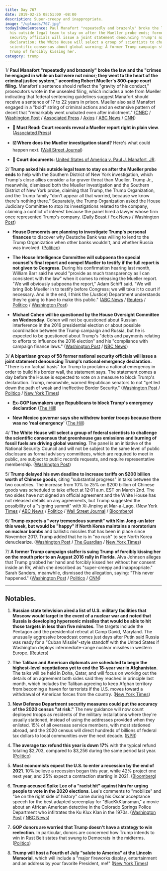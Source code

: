 ```yaml
---
title: Day 767
date: 2019-02-25 08:51:00 -08:00
description: Super-creepy and inappropriate.
image: "/uploads/767.jpg"
todayInOneSentence: Paul Manafort "repeatedly and brazenly" broke the law; Trump asked
  his outside legal team to stay on after the Mueller probe ends; former national
  security officials will issue a joint statement denouncing Trump's national emergency
  declaration; the White House will select a group of scientists to challenge the
  scientific consensus about global warming; A former Trump campaign staffer is suing
  Trump of forcibly kissing her.
category: trump
---
```


1/ **Paul Manafort "repeatedly and brazenly" broke the law and the "crimes he engaged in while on bail were not minor; they went to the heart of the criminal justice system," according Robert Mueller's 800-page court filing.** Manafort's sentence should reflect the "gravity of his conduct," prosecutors wrote in the unsealed filing, which includes a note from Mueller indicating that federal sentencing guidelines suggest Manafort should receive a sentence of 17 to 22 years in prison. Mueller also said Manafort engaged in a "bold" string of criminal actions and an extensive pattern of deceit that "remarkably went unabated even after indictment." ([CNBC](https://www.cnbc.com/2019/02/23/robert-mueller-drops-800-page-sentencing-memo-on-paul-manafort.html) / [Washington Post](http://www.washingtonpost.com/local/legal-issues/paul-manafort-a-hardened-and-bold-criminal-mueller-prosecutors-tell-judge/2019/02/23/690bd33c-3542-11e9-af5b-b51b7ff322e9_story.html) / [Associated Press](https://www.apnews.com/284652f3b06d478bb16b90d1f957e29c) / [Axios](https://www.axios.com/paul-manafort-mueller-sentencing-memo-582eacb7-dad4-4aa6-9b48-6557e0ee206a.html) / [ABC News](https://abcnews.go.com/Politics/paul-manaforts-dc-sentence-reflect-gravity-conduct-special/story?id=61247793) / [CNN](https://www.cnn.com/2019/02/23/politics/manafort-sentencing-memo-mueller/index.html))

* **🚨 Must Read: Court records reveal a Mueller report right in plain view**. ([Associated Press](https://apnews.com/2b8513d4a4224a559d7048edb396cdfd))

* **☑️ Where does the Mueller investigation stand?** Here's what could happen next. ([Wall Street Journal](https://www.wsj.com/articles/final-mueller-report-not-expected-next-week-justice-department-official-says-11550874759))

* **🔎 Court documents**: [United States of America v. Paul J. Manafort, JR](https://www.documentcloud.org/documents/5747652-Mueller-s-Sentencing-Memo-In-Manafort-s-Case.html).

2/ **Trump asked his outside legal team to stay on after the Mueller probe ends** to help with the Southern District of New York investigation, which Trump's close allies consider a far graver threat than Mueller. Trump Jr., meanwhile, dismissed both the Mueller investigation and the Southern District of New York probe, claiming that Trump, the Trump Organization, and the Trump family "don't appear all that worried, because we know there's nothing there." Separately, the Trump Organization asked the House Judiciary Committee to stop its investigations related to the company, claiming a conflict of interest because the panel hired a lawyer whose firm once represented Trump's company. ([Daily Beast](https://www.thedailybeast.com/trump-to-legal-team-stay-for-coming-legal-hellscape) / [Fox News](https://www.foxnews.com/politics/donald-trump-jr-says-family-have-no-fears-over-mueller-investigation-report) / [Washington Post](https://www.washingtonpost.com/politics/trump-organization-asks-house-committee-to-cease-investigations-citing-an-alleged-conflict-of-interest/2019/02/25/7d8e2462-3917-11e9-a2cd-307b06d0257b_story.html))

* **House Democrats are planning to investigate Trump's personal finances** to discover why Deutsche Bank was willing to lend to the Trump Organization when other banks wouldn't, and whether Russia was involved. ([Politico](https://www.politico.com/story/2019/02/25/trump-money-deutsche-bank-1204497))

* **The House Intelligence Committee will subpoena the special counsel's final report and compel Mueller to testify if the full report is not given to Congress.** During his confirmation hearing last month, William Barr said he would "provide as much transparency as I can consistent with the law" when it comes to releasing the Mueller report. "We will obviously subpoena the report," Adam Schiff said. "We will bring Bob Mueller in to testify before Congress; we will take it to court if necessary. And in the end, I think the (Justice) Department understands they’re going to have to make this public." ([ABC News](https://abcnews.go.com/Politics/absolutely-prepared-sue-trump-administration-mueller-report-released/story?id=61264336) / [Reuters](https://www.reuters.com/article/us-usa-trump-russia-idUSKCN1QD0V6) / [Politico](https://www.politico.com/story/2019/02/24/adam-schiff-mueller-report-1182516) / [Washington Post](https://www.washingtonpost.com/politics/house-democrats-will-subpoena-mueller-if-report-is-not-made-public-schiff-says/2019/02/24/0a0dc906-3841-11e9-a2cd-307b06d0257b_story.html))

* **Michael Cohen will be questioned by the House Oversight Committee on Wednesday**. Cohen will not be questioned about Russian interference in the 2016 presidential election or about possible coordination between the Trump campaign and Russia, but he is expected to be questioned about Trump's "debts and payments relating to efforts to influence the 2016 election" and his "compliance with campaign finance laws." ([Washington Post](https://www.washingtonpost.com/politics/cohen-to-be-publicly-questioned-on-hush-payments-and-trumps-truthfulness/2019/02/25/1db6423c-3907-11e9-a2cd-307b06d0257b_story.html) / [NBC News](https://www.nbcnews.com/politics/donald-trump/lawmakers-preview-questions-cohen-testimony-week-n975081))

3/ **A bipartisan group of 58 former national security officials will issue a joint statement denouncing Trump's national emergency declaration.** "There is no factual basis" for Trump to proclaim a national emergency in order to build his border wall, the statement says. The statement comes a day before the House is expected to vote on a measure to block Trump's declaration. Trump, meanwhile, warned Republican senators to not "get led down the path of weak and ineffective Border Security." ([Washington Post](http://www.washingtonpost.com/world/national-security/former-senior-national-security-officials-to-issue-declaration-on-national-emergency/2019/02/24/3e4908c6-3859-11e9-a2cd-307b06d0257b_story.html) / [Politico](https://www.politico.com/story/2019/02/24/national-security-trump-emergency-declaration-1182732) / [New York Times](https://www.nytimes.com/2019/02/25/us/politics/national-emergency-republicans.html))

* **Ex-GOP lawmakers urge Republicans to block Trump's emergency declaration** ([The Hill](https://thehill.com/homenews/house/431374-ex-gop-lawmakers-pen-letter-urging-current-republicans-to-block-trumps))

* **New Mexico governor says she withdrew border troops because there was no 'real emergency'** ([The Hill](https://thehill.com/latino/431352-new-mexico-governor-says-she-withdrew-border-troops-because-there-was-no-real))

4/ **The White House will select a group of federal scientists to challenge the scientific consensus that greenhouse gas emissions and burning of fossil fuels are driving global warming**. The panel is an initiative of the National Security Council and will not be subject to the same level of public disclosure as formal advisory committees, which are required to meet in public, are subject to public records requests, and require representative membership. ([Washington Post](http://www.washingtonpost.com/national/health-science/white-house-to-select-federal-scientists-to-reassess-government-climate-findings-sources-say/2019/02/24/49cd0a84-37dd-11e9-af5b-b51b7ff322e9_story.html))

5/ **Trump delayed his own deadline to increase tariffs on $200 billion worth of Chinese goods**, citing "substantial progress" in talks between the two countries. The increase from 10% to 25% on $200 billion of Chinese goods was scheduled to take effect at 12:01 a.m. EST on March 2nd. The two sides have not signed an official agreement and the White House has not released details on any agreements, but Trump suggested the possibility of a "signing summit" with Xi Jinping at Mar-a-Lago. ([New York Times](https://www.nytimes.com/2019/02/24/us/politics/us-china-trade-truce.html) / [ABC News](https://abcnews.go.com/Politics/wireStory/trump-extends-china-tariff-deadline-cites-progress-talks-61281339) / [Politico](https://www.politico.com/story/2019/02/24/trump-china-tariffs-delayed-1182730) / [Wall Street Journal](https://www.wsj.com/articles/trump-to-delay-tariff-increases-on-chinese-imports-11551050187) / [Bloomberg](https://www.bloomberg.com/news/articles/2019-02-24/trump-extends-china-tariff-truce-after-substantial-progress?srnd=politics-vp))

6/ **Trump expects a "very tremendous summit" with Kim Jong-un later this week, but would be "happy" if North Korea maintains a moratorium on nuclear bombs** and ballistic missiles that has been in place since November 2017. Trump added that he is in "no rush" to see North Korea denuclearize. ([Washington Post](https://www.washingtonpost.com/politics/no-rush-trump-redefines-success-ahead-of-second-summit-with-north-korean-leader-kim-jong-un/2019/02/23/ca8bb810-36b0-11e9-af5b-b51b7ff322e9_story.html) / [The Guardian](https://www.theguardian.com/us-news/2019/feb/25/us-negotiating-position-in-disarray-ahead-of-summit-with-north-korea) / [New York Times](https://www.nytimes.com/2019/02/25/us/politics/vietnam-summit-trump-kim.html))

7/ **A former Trump campaign staffer is suing Trump of forcibly kissing her on the mouth prior to an August 2016 rally in Florida**. Alva Johnson alleges that Trump grabbed her hand and forcibly kissed her without her consent inside an RV, which she described as "super-creepy and inappropriate." Sarah Sanders, meanwhile, dismissed the allegation, saying: "This never happened." ([Washington Post](https://www.washingtonpost.com/investigations/former-campaign-staffer-alleges-in-lawsuit-that-trump-kissed-her-without-her-consent-the-white-house-denies-the-charge/2019/02/25/fe1869a4-3498-11e9-946a-115a5932c45b_story.html) / [Politico](https://www.politico.com/story/2019/02/25/trump-campaign-staffer-assault-1183606) / [CNN](https://www.cnn.com/2019/02/25/politics/alva-johnson-donald-trump-lawsuit/index.html))

---

## Notables.

1. **Russian state television aired a list of U.S. military facilities that Moscow would target in the event of a nuclear war and noted that Russia is developing hypersonic missiles that would be able to hit those targets in less than five minutes**. The targets include the Pentagon and the presidential retreat at Camp David, Maryland. The unusually aggressive broadcast comes just days after Putin said Russia was ready for a "Cuban Missile"-style standoff with the United States if Washington deploys intermediate-range nuclear missiles in western Europe. ([Reuters](https://www.reuters.com/article/us-usa-nuclear-russia-idUSKCN1QE1DM))

2. **The Taliban and American diplomats are scheduled to begin the highest-level negotiations yet to end the 18-year war in Afghanistan**. The talks will be held in Doha, Qatar, and will focus on working out the details of an agreement both sides said they reached in principle last month, which includes the Taliban agreeing to keep Afghan territory from becoming a haven for terrorists if the U.S. moves toward a withdrawal of American forces from the country. ([New York Times](https://www.nytimes.com/2019/02/25/world/asia/us-taliban-talks-afghanistan-qatar-baradar.html))

3. **New Defense Department security measures could put the accuracy of the 2020 census "at risk."** The new guidance will now count deployed troops as residents of the military installations where they're usually stationed, instead of using the addresses provided when they enlisted. 15% of all overseas service members, with most stationed abroad, and the 2020 census will direct hundreds of billions of federal tax dollars to local communities over the next decade. ([NPR](https://www.npr.org/2019/02/25/697315761/restrictions-on-deployed-u-s-troop-data-could-put-2020-census-at-risk))

4. **The average tax refund this year is down 17%** with the typical refund totaling $2,703, compared to $3,256 during the same period last year. ([Politico](https://www.politico.com/story/2019/02/22/irs-tax-refunds-2019-1207283))

5. **Most economists expect the U.S. to enter a recession by the end of 2021**. 10% believe a recession began this year, while 42% project one next year, and 25% expect a contraction starting in 2021. ([Bloomberg](https://www.bloomberg.com/news/articles/2019-02-25/most-economists-see-u-s-recession-by-2021-nabe-survey-shows))

6. **Trump accused Spike Lee of a "racist hit" against him for urging people to vote in the 2020 elections**. Lee's comments to "mobilize" and "be on the right side of history" came during his Oscar acceptance speech for the best adapted screenplay for "BlacKkKlansman," a movie about an African American detective in the Colorado Springs Police Department who infiltrates the Ku Klux Klan in the 1970s. ([Washington Post](https://www.washingtonpost.com/politics/trump-accuses-spike-lee-of-delivering-a-racist-hit-on-him-at-oscars/2019/02/25/1a78d5f2-38f4-11e9-a2cd-307b06d0257b_story.html) / [NBC News](https://www.nbcnews.com/politics/donald-trump/president-trump-tweets-spike-lee-racist-against-him-n975586))

7. **GOP donors are worried that Trump doesn't have a strategy to win reelection**. In particular, donors are concerned how Trump intends to win in Rust Belt states that swung to Democrats in the midterms. ([Politico](https://www.politico.com/story/2019/02/25/trump-2020-campaign-strategy-1179119))

8. **Trump will host a Fourth of July "salute to America" at the Lincoln Memorial**, which will include a "major fireworks display, entertainment and an address by your favorite President, me!" ([New York Times](https://www.nytimes.com/2019/02/24/us/politics/trump-parade-july-4.html))
